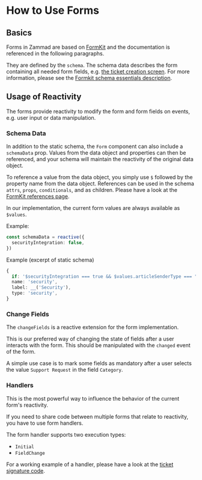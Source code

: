 # How to Use Forms

## Basics

Forms in Zammad are based on [FormKit](https://formkit.com/) and the documentation is referenced in the following paragraphs.

They are defined by the `schema`. The schema data describes the form containing all needed form fields, e.g. [the ticket creation screen](https://github.com/zammad/zammad/blob/develop/app/frontend/apps/mobile/pages/ticket/views/TicketCreate.vue#L121). For more information, please see the [Formkit schema essentials description](https://formkit.com/essentials/schema).

## Usage of Reactivity

The forms provide reactivity to modify the form and form fields on events, e.g. user input or data manipulation.

### Schema Data

In addition to the static schema, the `Form` component can also include a `schemaData` prop. Values from the data object and properties can then be referenced, and your schema will maintain the reactivity of the original data object.

To reference a value from the data object, you simply use `$` followed by the property name from the data object. References can be used in the schema `attrs`, `props`, `conditionals`, and as children. Please have a look at the [FormKit references page](https://formkit.com/essentials/schema#references).

In our implementation, the current form values are always available as `$values`.

Example:

```ts
const schemaData = reactive({
  securityIntegration: false,
})
```

Example (excerpt of static schema)

```ts
{
  if: '$securityIntegration === true && $values.articleSenderType === "email-out"',
  name: 'security',
  label: __('Security'),
  type: 'security',
}
```

### Change Fields

The `changeFields` is a reactive extension for the form implementation.

This is our preferred way of changing the state of fields after a user interacts with the form. This should be manipulated with the `changed` event of the form.

A simple use case is to mark some fields as mandatory after a user selects the value `Support Request` in the field `Category`.

### Handlers

This is the most powerful way to influence the behavior of the current form's reactivity.

If you need to share code between multiple forms that relate to reactivity, you have to use form handlers.

The form handler supports two execution types:

- `Initial`
- `FieldChange`

For a working example of a handler, please have a look at the [ticket signature code](https://github.com/zammad/zammad/blob/develop/app/frontend/shared/composables/useTicketSignature.ts).
